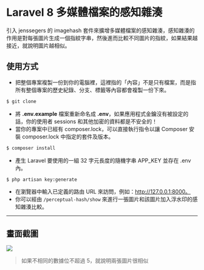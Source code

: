 # Laravel 8 多媒體檔案的感知雜湊

引入 jenssegers 的 imagehash 套件來擴增多媒體檔案的感知雜湊，感知雜湊的作用是對每張圖片生成一個指紋字串，然後進而比較不同圖片的指紋，如果結果越接近，就說明圖片越相似。

## 使用方式
- 把整個專案複製一份到你的電腦裡，這裡指的「內容」不是只有檔案，而是指所有整個專案的歷史紀錄、分支、標籤等內容都會複製一份下來。
```sh
$ git clone
```
- 將 __.env.example__ 檔案重新命名成 __.env__，如果應用程式金鑰沒有被設定的話，你的使用者 sessions 和其他加密的資料都是不安全的！
- 當你的專案中已經有 composer.lock，可以直接執行指令以讓 Composer 安裝 composer.lock 中指定的套件及版本。
```sh
$ composer install
```
- 產生 Laravel 要使用的一組 32 字元長度的隨機字串 APP_KEY 並存在 .env 內。
```sh
$ php artisan key:generate
```
- 在瀏覽器中輸入已定義的路由 URL 來訪問，例如：http://127.0.0.1:8000。
- 你可以經由 `/perceptual-hash/show` 來進行一張圖片和該圖片加入浮水印的感知雜湊比較。

----

## 畫面截圖
![](https://i.imgur.com/nRTnoF6.png)
> 如果不相同的數據位不超過 5，就說明兩張圖片很相似
